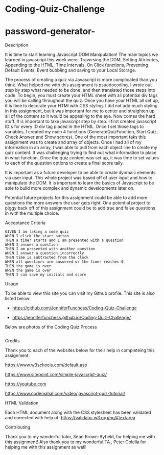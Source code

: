 # Coding-Quiz-Challenge

# password-generator-

Description

It is time to start learning Javascript DOM Manipulation! The main topics we learned in javascript this week were: Traversing the DOM, Setting Attricutes, Appending to the HTML, Time Intervals, On Click functions, Preventing Default Events, Event bubbling and saving to your Local Storage.

The process of creating a quiz via Javascript is more complicated than you think. What helped me with this assignment is psuedocoding. I wrote out step by step what needed to be done, and then translated those steps into code. To begin, you must create your HTML sheet with all potential div tags you will be calling throughout the quiz. Once you have your HTML all set up, it is time to decorate your HTMl with CSS styling. I did not add much styling in this assignment, but it was important for me to center and straighten up all of the content so it would be appealing to the eye. Now comes the hard stuff. It is important to take javascript step by step. I first created javascript ID's for every ID div tag placed in the HTML. Once I set those tags to variables, I created my main 4 functions (GenerateQuizFunction, Start Quiz, Check Answer and Show scores). One of the most important taks this assignment was to create and array of objects. Once I had all of my information in an array, I was able to pull from each object line to create my quiz content. It was challenging trying to find out what information to place in what function. Once the quiz content was set up, it was time to set values to each of the question options to create a final score tally.

It is important as a future developer to be able to create dynmaic elements via user input. This whole project was based off of user input and how to manipulate the DOM. It is important to learn the basics of Javascript to be able to build more complex and dynamic developments later on.

Potential future projects for this assignment could be able to add more questions the more answers the user gets right. Or a potential project to piggy back off of this assignment could be to add true and false questions in with the multiple choice.

Acceptance Criteria

```
GIVEN I am taking a code quiz
WHEN I click the start button
THEN a timer starts and I am presented with a question
WHEN I answer a question
THEN I am presented with another question
WHEN I answer a question incorrectly
THEN time is subtracted from the clock
WHEN all questions are answered or the timer reaches 0
THEN the game is over
WHEN the game is over
THEN I can save my initials and score
```

Usage

To be able to view this site you can visit my Github profile. This site is also listed below:

- https://github.com/JenniferFunchess/Coding-Quiz-Challenge

- https://jenniferfunchess.github.io/Coding-Quiz-Challenge/

Below are photos of the Coding Quiz Process

![]()

Credits

Thank you to each of the websites below for their help in completeing this assignment.

https://www.w3schools.com/default.asp

https://www.sitepoint.com/simple-javascript-quiz/

https://youtube.com

https://www.codemahal.com/video/javascript-quiz-tutorial/

HTML Validation

Each HTML document along with the CSS stylesheet has been validated and corrected with help of:
https://validator.w3.org/nu/#textarea

Contributing

Thank you to my wonderful tutor, Sean Brown-Byfield, for helping me with this assignment!
Also thank you to my wonderful TA , Peter Colella for helping me with this assignment as well!
